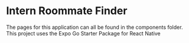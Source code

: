 # Intern Roommate Finder

The pages for this application can all be found in the components folder. 
This project uses the Expo Go Starter Package for React Native
